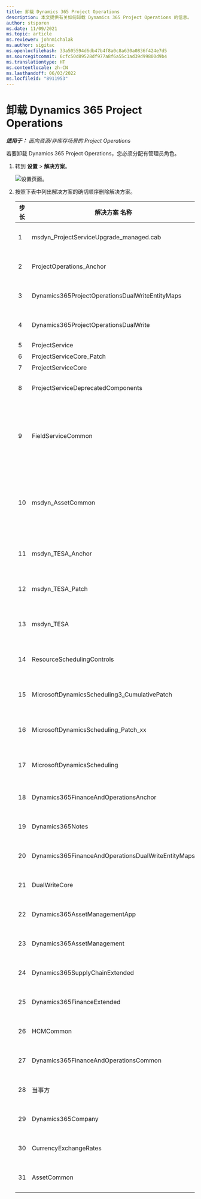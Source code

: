 ```yaml
---
title: 卸载 Dynamics 365 Project Operations
description: 本文提供有关如何卸载 Dynamics 365 Project Operations 的信息。
author: stsporen
ms.date: 11/09/2021
ms.topic: article
ms.reviewer: johnmichalak
ms.author: sigitac
ms.openlocfilehash: 33a505594d6db47b4f8a0c8a630a0836f424e7d5
ms.sourcegitcommit: 6cfc50d89528df977a8f6a55c1ad39d99800d9b4
ms.translationtype: HT
ms.contentlocale: zh-CN
ms.lasthandoff: 06/03/2022
ms.locfileid: "8911953"
---
```

# <a name="uninstall-dynamics-365-project-operations"></a>卸载 Dynamics 365 Project Operations 

_**适用于：** 面向资源/非库存场景的 Project Operations_

若要卸载 Dynamics 365 Project Operations，您必须分配有管理员角色。

1. 转到 **设置** > **解决方案**。

    ![设置页面。](./media/uninstall-proj-ops-solutions.png)
  
2. 按照下表中列出解决方案的确切顺序删除解决方案。 

    | 步长 | 解决方案   名称                                    | 备注                                                                                         |
    |------|----------------------------------------------------|----------------------------------------------------------------------------------------------|
    | 1 | msdyn_ProjectServiceUpgrade_managed.cab            | 如果未找到，请跳过此解决方案。                                                            |
    | 2 | ProjectOperations_Anchor                           | 如果未找到，请跳过此解决方案。                                                            |
    | 3 | Dynamics365ProjectOperationsDualWriteEntityMaps    | 如果未找到，请跳过此解决方案。                                                            |
    | 4 | Dynamics365ProjectOperationsDualWrite              | 如果未找到，请跳过此解决方案。                                                            |
    | 5 | ProjectService                                     | 无其他注释。                                                                         |
    | 6 | ProjectServiceCore_Patch                           | 无其他注释。                                                                         |
    | 7 | ProjectServiceCore                                 | 无其他注释。                                                                         |
    | 8 | ProjectServiceDeprecatedComponents                 | 如果未找到，请跳过此解决方案。                                                            |
    | 9 | FieldServiceCommon                                 | Dynamics 365 Finance 或 Dynamics 365 Supply Chain Management 的双写入的必需项。   |
    | 10 | msdyn_AssetCommon                                  | Dynamics 365 Finance 或 Dynamics 365 Supply Chain Management 的双写入的必需项。   |
    | 11 | msdyn_TESA_Anchor                                  | Dynamics 365 Field Service 的必需项。                                                     |
    | 12 | msdyn_TESA_Patch                                   | Dynamics 365 Field Service 的必需项。                                                     |
    | 13 | msdyn_TESA                                         | Dynamics 365 Field Service 的必需项。                                                     |
    | 14 | ResourceSchedulingControls                         | Dynamics 365 Field Service 的必需项。                                                     |
    | 15 | MicrosoftDynamicsScheduling3_CumulativePatch       | Dynamics 365 Field Service 的必需项。                                                     |
    | 16 | MicrosoftDynamicsScheduling_Patch_xx               | Dynamics 365 Field Service 的必需项。                                                     |
    | 17 | MicrosoftDynamicsScheduling                        | Dynamics 365 Field Service 的必需项。                                                     |
    | 18 | Dynamics365FinanceAndOperationsAnchor              | 如果未找到，请跳过此解决方案。                                                            |
    | 19 | Dynamics365Notes                                   | 如果未找到，请跳过此解决方案。                                                            |
    | 20 | Dynamics365FinanceAndOperationsDualWriteEntityMaps | 如果未找到，请跳过此解决方案。                                                            |
    | 21 | DualWriteCore                                      | 如果未找到，请跳过此解决方案。                                                            |
    | 22 | Dynamics365AssetManagementApp                      | 如果未找到，请跳过此解决方案。                                                            |
    | 23 | Dynamics365AssetManagement                         | 如果未找到，请跳过此解决方案。                                                            |
    | 24 | Dynamics365SupplyChainExtended                     | 如果未找到，请跳过此解决方案。                                                            |
    | 25 | Dynamics365FinanceExtended                         | 如果未找到，请跳过此解决方案。                                                            |
    | 26 | HCMCommon                                          | 如果未找到，请跳过此解决方案。                                                            |
    | 27 | Dynamics365FinanceAndOperationsCommon              | 如果未找到，请跳过此解决方案。                                                            |
    | 28 | 当事方                                              | 如果未找到，请跳过此解决方案。                                                            |
    | 29 | Dynamics365Company                                 | 如果未找到，请跳过此解决方案。                                                            |
    | 30 | CurrencyExchangeRates                              | 如果未找到，请跳过此解决方案。                                                            |
    | 31 | AssetCommon                                        | 如果未找到，请跳过此解决方案。                                                            |
